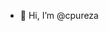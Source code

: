 - 👋 Hi, I’m @cpureza

<!---
cpureza/cpureza is a ✨ special ✨ repository because its `README.md` (this file) appears on your GitHub profile.
You can click the Preview link to take a look at your changes.
--->
